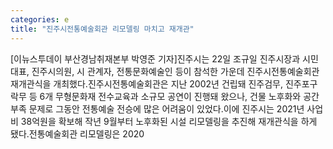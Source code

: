 ```yaml
---
categories: e
title: "진주시전통예술회관 리모델링 마치고 재개관"
---
```

[이뉴스투데이 부산경남취재본부 박영준 기자]진주시는 22일 조규일 진주시장과 시민대표, 진주시의원, 시 관계자, 전통문화예술인 등이 참석한 가운데 진주시전통예술회관 재개관식을 개최했다.진주시전통예술회관은 지난 2002년 건립돼 진주검무, 진주포구락무 등 6개 무형문화재 전수교육과 소규모 공연이 진행돼 왔으나, 건물 노후화와 공간 부족 문제로 그동안 전통예술 전승에 많은 어려움이 있었다.이에 진주시는 2021년 사업비 38억원을 확보해 작년 9월부터 노후화된 시설 리모델링을 추진해 재개관식을 하게 됐다.전통예술회관 리모델링은 2020
